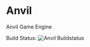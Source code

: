 # Anvil
Anvil Game Engine


Build Status:
![Anvil Buildstatus](https://travis-ci.com/feliwir/Anvil.svg?token=ishS7i5Bz9zKsxJma8zY&branch=master)
